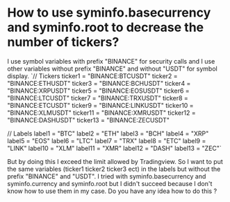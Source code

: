 
# How to use syminfo.basecurrency and syminfo.root to decrease the number of tickers?

I use symbol variables with prefix "BINANCE" for security calls and I use other variables without prefix "BINANCE" and without "USDT" for symbol display.
`// Tickers
ticker1  = "BINANCE:BTCUSDT"
ticker2  = "BINANCE:ETHUSDT"
ticker3  = "BINANCE:BCHUSDT"
ticker4  = "BINANCE:XRPUSDT"
ticker5  = "BINANCE:EOSUSDT"
ticker6  = "BINANCE:LTCUSDT"
ticker7  = "BINANCE:TRXUSDT"
ticker8  = "BINANCE:ETCUSDT"
ticker9  = "BINANCE:LINKUSDT"
ticker10 = "BINANCE:XLMUSDT"
ticker11 = "BINANCE:XMRUSDT"
ticker12 = "BINANCE:DASHUSDT"
ticker13 = "BINANCE:ZECUSDT"

// Labels
label1  = "BTC"
label2  = "ETH"
label3  = "BCH"
label4  = "XRP"
label5  = "EOS"
label6  = "LTC"
label7  = "TRX"
label8  = "ETC"
label9  = "LINK"
label10 = "XLM"
label11 = "XMR"
label12 = "DASH"
label13 = "ZEC"`

But by doing this I exceed the limit allowed by Tradingview.
So I want to put the same variables (ticker1 ticker2 ticker3 ect) in the labels but without the prefix "BINANCE" and "USDT".
I tried with syminfo.basecurrency and syminfo.currency and syminfo.root but I didn't succeed because I don't know how to use them in my case.
Do you have any idea how to do this ?

        